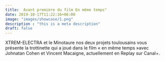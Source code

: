 ```yaml
---
title:  Avant première du film En même temps"
date: 2019-10-17T11:22:16+06:00
image: "images/showcase/1.png"
description : "this is a meta description"
draft: false
---
```


XTREM-ELECTRA et le Minotaure nos deux projets toulousains vous présente la trottinette qui a joué dans le film « en même temps »avec Johnatan Cohen et Vincent Macaigne, actuellement en Replay sur Canal+.

